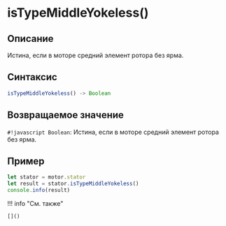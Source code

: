 # isTypeMiddleYokeless()

## Описание
Истина, если в моторе средний элемент ротора без ярма.

## Синтаксис
```javascript
isTypeMiddleYokeless() -> Boolean
```

## Возвращаемое значение
`#!javascript Boolean`: Истина, если в моторе средний элемент ротора без ярма.

## Пример
```javascript linenums="1"
let stator = motor.stator
let result = stator.isTypeMiddleYokeless()
console.info(result)
```

!!! info "См. также"

    []()

